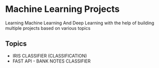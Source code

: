 
# Machine Learning Projects

Learning Machine Learning And Deep Learning with the help of building multiple projects based on various topics



## Topics

- IRIS CLASSIFIER (CLASSIFICATION)
- FAST API - BANK NOTES CLASSIFIER
   
   
